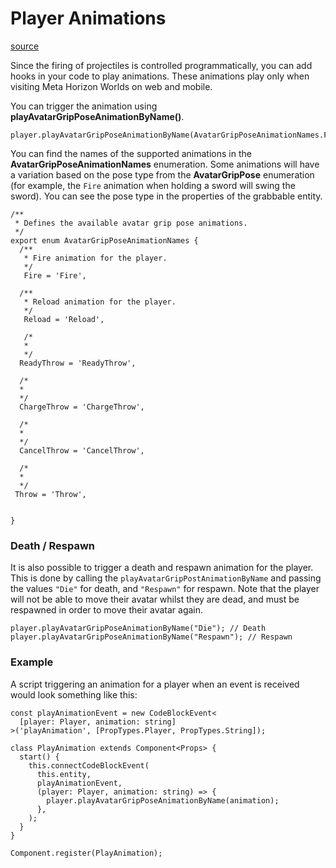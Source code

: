 # Player Animations

[source](https://developers.meta.com/horizon-worlds/learn/documentation/create-for-web-and-mobile/typescript-apis-for-mobile/player-animations)

Since the firing of projectiles is controlled programmatically, you can add hooks in your code to play animations. These animations play only when visiting Meta Horizon Worlds on web and mobile.

You can trigger the animation using **playAvatarGripPoseAnimationByName()**.

```
player.playAvatarGripPoseAnimationByName(AvatarGripPoseAnimationNames.Fire);
```

You can find the names of the supported animations in the **AvatarGripPoseAnimationNames** enumeration. Some animations will have a variation based on the pose type from the **AvatarGripPose** enumeration (for example, the `Fire` animation when holding a sword will swing the sword). You can see the pose type in the properties of the grabbable entity.

```
/**
 * Defines the available avatar grip pose animations.
 */
export enum AvatarGripPoseAnimationNames {
  /**
   * Fire animation for the player.
   */
   Fire = 'Fire',

  /**
   * Reload animation for the player.
   */
   Reload = 'Reload',

   /*
   *
   */
  ReadyThrow = 'ReadyThrow',

  /*
  *
  */
  ChargeThrow = 'ChargeThrow',

  /*
  *
  */
  CancelThrow = 'CancelThrow',

  /*
  *
  */
 Throw = 'Throw',


}
```

### Death / Respawn

It is also possible to trigger a death and respawn animation for the player. This is done by calling the `playAvatarGripPostAnimationByName` and passing the values `"Die"` for death, and `"Respawn"` for respawn. Note that the player will not be able to move their avatar whilst they are dead, and must be respawned in order to move their avatar again.

```
player.playAvatarGripPoseAnimationByName("Die"); // Death
player.playAvatarGripPoseAnimationByName("Respawn"); // Respawn
```

### Example

A script triggering an animation for a player when an event is received would look something like this:

```
const playAnimationEvent = new CodeBlockEvent<
  [player: Player, animation: string]
>('playAnimation', [PropTypes.Player, PropTypes.String]);

class PlayAnimation extends Component<Props> {
  start() {
    this.connectCodeBlockEvent(
      this.entity,
      playAnimationEvent,
      (player: Player, animation: string) => {
        player.playAvatarGripPoseAnimationByName(animation);
      },
    );
  }
}

Component.register(PlayAnimation);
```

 

 

 

 

 

 

 

 

 

 

 

 

 

 

 

 

 

 

 

 

 

 

 

 

 

 

 

 

 

 

 

 

 

 

 

 

 

 

 

 

 

 

 

 

 

 